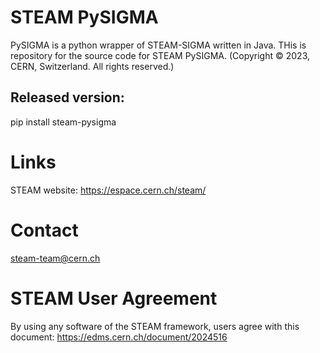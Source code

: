# STEAM PySIGMA

PySIGMA is a python wrapper of STEAM-SIGMA written in Java.
THis is repository for the source code for STEAM PySIGMA.
(Copyright © 2023, CERN, Switzerland. All rights reserved.)

## Released version:
pip install steam-pysigma

# Links
STEAM website: https://espace.cern.ch/steam/

# Contact
steam-team@cern.ch

# STEAM User Agreement
By using any software of the STEAM framework, users agree with this document:
https://edms.cern.ch/document/2024516
